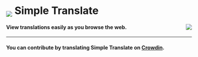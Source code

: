 # <sub><img src="/simple-translate/icons/48.png"></sub> Simple Translate

#### View translations easily as you browse the web. [<img align="right" src="https://addons.cdn.mozilla.net/static/img/addons-buttons/AMO-button_2.png">](https://addons.mozilla.org/firefox/addon/simple-translate/)

***
#### You can contribute by translating Simple Translate on [Crowdin](https://crowdin.com/project/simple-translate).
